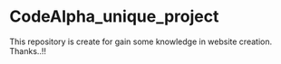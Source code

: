 # CodeAlpha_unique_project
This repository is create for gain some knowledge in website creation. Thanks..!!
